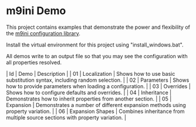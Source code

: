 # m9ini Demo

This project contains examples that demonstrate the power and flexibility of the [m9ini configuration library](https://github.com/MarcusNyne/m9ini).

Install the virtual environment for this project using "install_windows.bat".

All demos write to an output file so that you may see the configuration with all properties resolved.

| Id | Demo | Description |
| 01 | Localization | Shows how to use basic substitution syntax, including random selection. |
| 02 | Parameters | Shows how to provide parameters when loading a configuration. |
| 03 | Overrides | Shows how to configure defaults and overrides. |
| 04 | Inheritance | Demonstrates how to inherit properties from another section. |
| 05 | Expansion | Demonstrates a number of different expansion methods using property variation. |
| 06 | Expansion Shapes | Combines inheritance from multiple source sections with property variation. |
